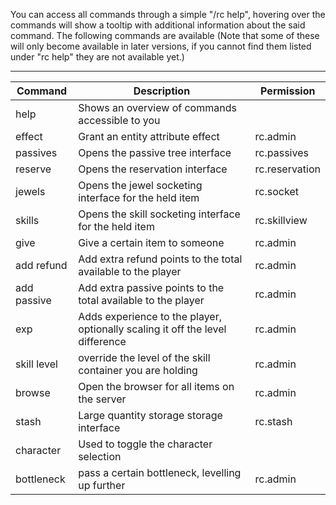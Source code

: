 You can access all commands through a simple "/rc help", hovering over the commands will show a tooltip with additional information about the said command. The following commands are available (Note that some of these will only become available in later versions, if you cannot find them listed under "rc help" they are not available yet.)

***

| Command | Description | Permission |
|---------|-------------|------------|
| help | Shows an overview of commands accessible to you | |
| effect | Grant an entity attribute effect | rc.admin |
| passives | Opens the passive tree interface | rc.passives |
| reserve | Opens the reservation interface | rc.reservation |
| jewels | Opens the jewel socketing interface for the held item | rc.socket |
| skills | Opens the skill socketing interface for the held item | rc.skillview |
| give | Give a certain item to someone | rc.admin |
| add refund | Add extra refund points to the total available to the player | rc.admin |
| add passive | Add extra passive points to the total available to the player | rc.admin |
| exp | Adds experience to the player, optionally scaling it off the level difference | rc.admin | 
| skill level | override the level of the skill container you are holding | rc.admin |
| browse | Open the browser for all items on the server | rc.admin |
| stash | Large quantity storage storage interface | rc.stash |
| character | Used to toggle the character selection | | 
| bottleneck | pass a certain bottleneck, levelling up further | rc.admin |